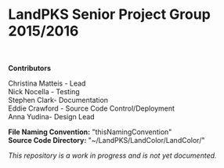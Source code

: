 <h1>LandPKS Senior Project Group 2015/2016 </h1><br />

<strong>Contributors</strong> <br />

Christina Matteis - Lead <br />
Nick Nocella - Testing <br />
Stephen Clark- Documentation <br />
Eddie Crawford - Source Code Control/Deployment <br />
Anna Yudina- Design Lead <br /> 

<strong>File Naming Convention:</strong> "thisNamingConvention" <br />
<strong>Source Code Directory:</strong> "~/LandPKS/LandColor/LandColor/" <br />

<em>This repository is a work in progress and is not yet documented.</em> <br />
